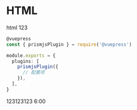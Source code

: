 # HTML
html
123

```ts
@vuepress
const { prismjsPlugin } = require('@vuepress')

module.exports = {
  plugins: [
    prismjsPlugin({
      // 配置项
    }),
  ],
}
```


123123123
6:00